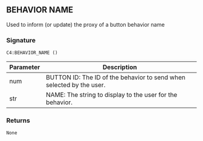 ## BEHAVIOR NAME

Used to inform (or update) the proxy of a button behavior name


### Signature

`C4:BEHAVIOR_NAME ()`


| Parameter | Description |
| --- | --- |
| num | BUTTON ID: The ID of the behavior to send when selected by the user. |
| str | NAME: The string to display to the user for the behavior. |


### Returns

`None`